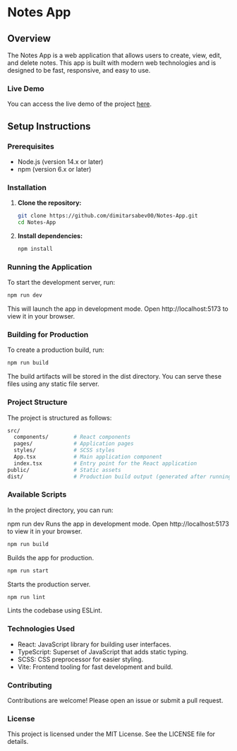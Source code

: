 # Notes App

## Overview

The Notes App is a web application that allows users to create, view, edit, and delete notes. This app is built with modern web technologies and is designed to be fast, responsive, and easy to use.

### Live Demo

You can access the live demo of the project [here](https://notes-app-a.vercel.app/).

## Setup Instructions

### Prerequisites

- Node.js (version 14.x or later)
- npm (version 6.x or later)

### Installation

1. **Clone the repository:**

   ```bash
   git clone https://github.com/dimitarsabev00/Notes-App.git
   cd Notes-App
   ```

2. **Install dependencies:**
   ```bash
   npm install
   ```

### Running the Application

To start the development server, run:

```bash
npm run dev
```

This will launch the app in development mode. Open http://localhost:5173 to view it in your browser.

### Building for Production

To create a production build, run:

```bash
npm run build
```

The build artifacts will be stored in the dist directory. You can serve these files using any static file server.

### Project Structure

The project is structured as follows:

```bash
src/
  components/        # React components
  pages/             # Application pages
  styles/            # SCSS styles
  App.tsx            # Main application component
  index.tsx          # Entry point for the React application
public/              # Static assets
dist/                # Production build output (generated after running npm run build)
```

### Available Scripts

In the project directory, you can run:

npm run dev
Runs the app in development mode.
Open http://localhost:5173 to view it in your browser.

```bash
npm run build
```

Builds the app for production.

```bash
npm run start
```

Starts the production server.

```bash
npm run lint
```

Lints the codebase using ESLint.

### Technologies Used

<ul>
<li>React: JavaScript library for building user interfaces.</li>
<li>TypeScript: Superset of JavaScript that adds static typing.</li>
<li>SCSS: CSS preprocessor for easier styling.</li>
<li>Vite: Frontend tooling for fast development and build.</li>
</ul>

### Contributing

Contributions are welcome! Please open an issue or submit a pull request.

### License

This project is licensed under the MIT License. See the LICENSE file for details.
